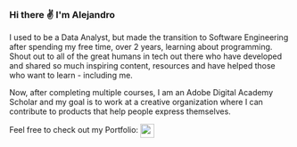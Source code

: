### Hi there :v: I'm Alejandro

I used to be a Data Analyst, but made the transition to Software Engineering after spending my free time, over 2 years, learning about programming. Shout out to all of the great humans in tech out there who have developed and shared so much inspiring content, resources and have helped those who want to learn - including me.

Now, after completing multiple courses, I am an Adobe Digital Academy Scholar and my goal is to work at a creative organization where I can contribute to products that help people express themselves.

Feel free to check out my Portfolio:
<a href="https://alexanderbrooks.vercel.app/" target="blank"><img align="center" src="https://user-images.githubusercontent.com/47277927/156075990-cf8a7a7f-1e6b-461a-8660-fd137a7d5db1.png" height="25" /></a>

<!--
**al-brooks/al-brooks** is a ✨ _special_ ✨ repository because its `README.md` (this file) appears on your GitHub profile.

Here are some ideas to get you started:

- 🔭 I’m currently working on ...
- 🌱 I’m currently learning ...
- 👯 I’m looking to collaborate on ...
- 🤔 I’m looking for help with ...
- 💬 Ask me about ...
- 📫 How to reach me: ...
- 😄 Pronouns: ...
- ⚡ Fun fact: ...
-->
